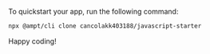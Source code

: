 To quickstart your app, run the following command: 

```bash
npx @ampt/cli clone cancolakk403188/javascript-starter
```

Happy coding!